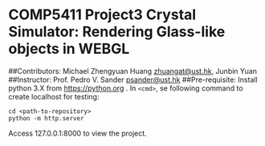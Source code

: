 COMP5411 Project3 Crystal Simulator: Rendering Glass-like objects in WEBGL
=========================================================
##Contributors: 
Michael Zhengyuan Huang <zhuangat@ust.hk>,
Junbin Yuan 
##Instructor: 
Prof. Pedro V. Sander <psander@ust.hk>
##Pre-requisite: 
Install python 3.X from https://python.org  . In `<cmd>`, se following command to create localhost for testing:
```
cd <path-to-repository>
python -m http.server
```
Access 127.0.0.1:8000 to view the project.

